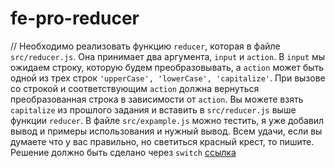 # fe-pro-reducer

//
Необходимо реализовать функцию ```reducer```, которая в файле ```src/reducer.js```.
Она принимает два аргумента, ```input``` и ```action```. В ```input``` мы ожидаем строку, которую будем преобразовывать, а ```action``` может быть одной из трех строк ```'upperCase', 'lowerCase', 'capitalize'```. При вызове со строкой и соответствующим ```action``` должна вернуться преобразованная строка в зависимости от ```action```. Вы можете взять ```capitalize``` из прошлого задания и вставить в ```src/reducer.js``` выше функции ```reducer```. В файле ```src/expample.js``` можно тестить, я уже добавил вывод и примеры использования и нужный вывод. Всем удачи, если вы думаете что у вас правильно, но светиться красный крест, то пишите. Решение должно быть сделано через ```switch``` [ссылка](https://learn.javascript.ru/switch)
